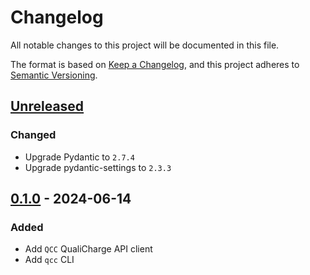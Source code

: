 # Changelog

All notable changes to this project will be documented in this file.

The format is based on [Keep a Changelog](https://keepachangelog.com/en/1.1.0/),
and this project adheres to
[Semantic Versioning](https://semver.org/spec/v2.0.0.html).

## [Unreleased]

### Changed

- Upgrade Pydantic to `2.7.4`
- Upgrade pydantic-settings to `2.3.3`

## [0.1.0] - 2024-06-14

### Added

- Add `QCC` QualiCharge API client
- Add `qcc` CLI

[unreleased]: https://github.com/MTES-MCT/qualicharge/compare/v0.1.0-cli...main
[0.1.0]: https://github.com/MTES-MCT/qualicharge/releases/tag/v0.1.0-cli
